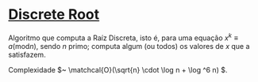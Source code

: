 # [Discrete Root](discrete_root.cpp)

Algoritmo que computa a Raíz Discreta, isto é, para uma equação $x^k \equiv a (\text{mod} n)$, sendo $n$ primo; computa algum (ou todos) os valores de $x$
que a satisfazem. 

Complexidade $~ \matchcal{O}(\sqrt{n} \cdot \log n + \log ^6 n) $. 
